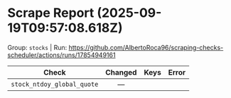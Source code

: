 # Scrape Report (2025-09-19T09:57:08.618Z)

Group: `stocks`  |  Run: https://github.com/AlbertoRoca96/scraping-checks-scheduler/actions/runs/17854949161

| Check | Changed | Keys | Error |
|---|:---:|:--|:--|
| `stock_ntdoy_global_quote` | — |  |  |
